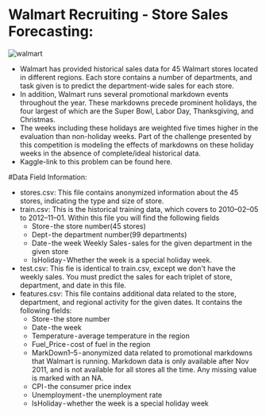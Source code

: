 # Walmart Recruiting - Store Sales Forecasting:

![walmart](https://user-images.githubusercontent.com/45354762/120146953-83fcb800-c203-11eb-9fc7-2ea7c84889b2.png)

- Walmart has provided historical sales data for 45 Walmart stores located in different regions. Each store contains a number of departments, and task given is to predict the department-wide sales for each store.
- In addition, Walmart runs several promotional markdown events throughout the year. These markdowns precede prominent holidays, the four largest of which are the Super Bowl, Labor Day, Thanksgiving, and Christmas.
- The weeks including these holidays are weighted five times higher in the evaluation than non-holiday weeks. Part of the challenge presented by this competition is modeling the effects of markdowns on these holiday weeks in the absence of complete/ideal historical data.
- Kaggle-link to this problem can be found here.

#Data Field Information:
- stores.csv: This file contains anonymized information about the 45 stores, indicating the type and size of store.
- train.csv: This is the historical training data, which covers to 2010–02–05 to 2012–11–01. Within this file you will find the following fields
     - Store - the store number(45 stores)
     - Dept - the department number(99 departments) 
     - Date - the week Weekly Sales - sales for the given department in the given store 
     - IsHoliday - Whether the week is a special holiday week.
- test.csv: This fie is identical to train.csv, except we don't have the weekly sales. You must predict the sales for each triplet of store, department, and date in this file.
- features.csv: This file contains additional data related to the store, department, and regional activity for the given dates. It contains the following fields: 
     - Store - the store number 
     - Date - the week 
     - Temperature - average temperature in the region 
     - Fuel_Price - cost of fuel in the region 
     - MarkDown1–5 - anonymized data related to promotional markdowns that Walmart is running. Markdown data is only available after Nov 2011, and is not available for all stores                       all the time. Any missing value is marked with an NA. 
     - CPI - the consumer price index 
     - Unemployment - the unemployment rate 
     - IsHoliday - whether the week is a special holiday week

